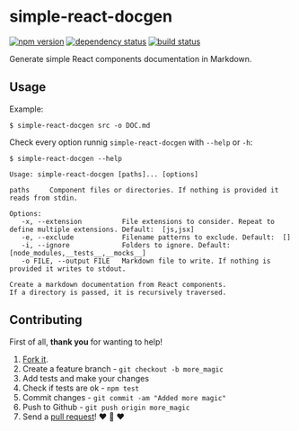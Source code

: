 # simple-react-docgen
[![npm version](https://img.shields.io/npm/v/simple-react-docgen.svg?style=flat-square)](https://www.npmjs.com/package/simple-react-docgen)
[![dependency status](https://img.shields.io/david/team-767/simple-react-docgen.svg?style=flat-square)](https://david-dm.org/team-767/simple-react-docgen)
[![build status](https://img.shields.io/travis/team-767/simple-react-docgen.svg?style=flat-square)](https://travis-ci.org/team-767/simple-react-docgen)

Generate simple React components documentation in Markdown.

## Usage

Example:

`$ simple-react-docgen src -o DOC.md`

Check every option runnig `simple-react-docgen` with `--help` or `-h`:

```
$ simple-react-docgen --help

Usage: simple-react-docgen [paths]... [options]

paths     Component files or directories. If nothing is provided it reads from stdin.

Options:
   -x, --extension          File extensions to consider. Repeat to define multiple extensions. Default:  [js,jsx]
   -e, --exclude            Filename patterns to exclude. Default:  []
   -i, --ignore             Folders to ignore. Default:  [node_modules,__tests__,__mocks__]
   -o FILE, --output FILE   Markdown file to write. If nothing is provided it writes to stdout.

Create a markdown documentation from React components.
If a directory is passed, it is recursively traversed.
```

## Contributing

First of all, **thank you** for wanting to help!

1. [Fork it](https://help.github.com/articles/fork-a-repo).
2. Create a feature branch - `git checkout -b more_magic`
3. Add tests and make your changes
4. Check if tests are ok - `npm test`
5. Commit changes - `git commit -am "Added more magic"`
6. Push to Github - `git push origin more_magic`
7. Send a [pull request](https://help.github.com/articles/using-pull-requests)! :heart: :sparkling_heart: :heart:
